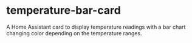 # temperature-bar-card
A Home Assistant card to display temperature readings with a bar chart changing color depending on the temperature ranges.

